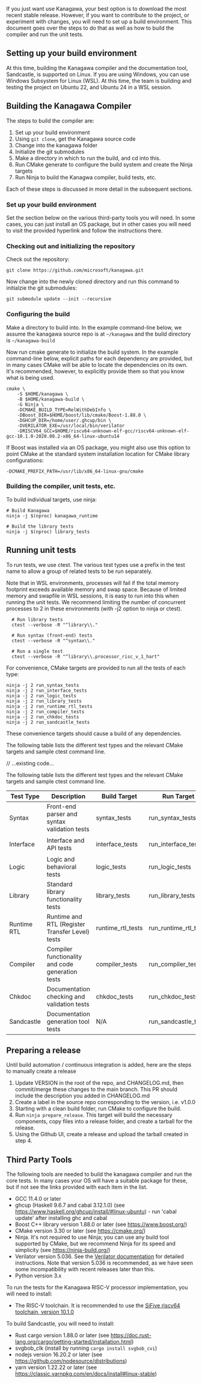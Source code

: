 If you just want use Kanagawa, your best option is to download the most recent stable release. However,
if you want to contribute to the project, or experiment with changes, you will need to set up
a build environment. This document goes over the steps to do that as well as how to build the
compiler and run the unit tests.

## Setting up your build environment

At this time, building the Kanagawa compiler and the documentation tool, Sandcastle, is supported on Linux.
If you are using Windows, you can use Windows Subsystem for Linux (WSL). At this time, the team is building
and testing the project on Ubuntu 22, and Ubuntu 24 in a WSL session.

## Building the Kanagawa Compiler

The steps to build the compiler are:

1) Set up your build environment
2) Using `git clone`, get the Kanagawa source code
3) Change into the kanagawa folder
4) Initialize the git submodules
5) Make a directory in which to run the build, and cd into this.
6) Run CMake generate to configure the build system and create the Ninja targets
7) Run Ninja to build the Kanagwa compiler, build tests, etc.

Each of these steps is discussed in more detail in the subsequent sections.

### Set up your build environment

Set the section below on the various third-party tools you will need. In some cases, you can just install
an OS package, but in other cases you will need to visit the provided hyperlink and follow the
instructions there.

### Checking out and initializing the repository

Check out the repository:

`git clone https://github.com/microsoft/kanagawa.git`

Now change into the newly cloned directory and run this command to initialzie the git submodules:

`git submodule update --init --recursive`

### Configuring the build

Make a directory to build into. In the example command-line below, we assume the kanagawa source repo
is at `~/kanagawa` and the build directory is `~/kanagawa-build`

Now run cmake generate to initialize the build system. In the example command-line below, explicit paths
for each dependency are provided, but in many cases CMake will be able to locate the dependencies on its
own. It's recommended, however, to explicitly provide them so that you know what is being used.

```
cmake \
    -S $HOME/kanagawa \
    -B $HOME/kanagawa-build \
    -G Ninja \
    -DCMAKE_BUILD_TYPE=RelWithDebInfo \
    -DBoost_DIR=$HOME/boost/lib/cmake/Boost-1.88.0 \
    -DGHCUP_DIR=/home/user/.ghcup/bin \
    -DVERILATOR_EXE=/usr/local/bin/verilator
    -DRISCV64_GCC=$HOME/riscv64-unknown-elf-gcc/riscv64-unknown-elf-gcc-10.1.0-2020.08.2-x86_64-linux-ubuntu14
```

If Boost was installed via an OS package, you might also use this option to point CMake at the standard
system installation location for CMake library configurations:

```
-DCMAKE_PREFIX_PATH=/usr/lib/x86_64-linux-gnu/cmake
```

### Building the compiler, unit tests, etc.

To build individual targets, use ninja:

```
# Build Kanagawa
ninja -j $(nproc) kanagawa_runtime

# Build the library tests
ninja -j $(nproc) library_tests
```

## Running unit tests

To run tests, we use ctest. The various test types use a prefix in the test name to allow a group of related tests
to be run separately.

Note that in WSL environments, processes will fail if the total memory footprint exceeds available memory and swap space.
Because of limited memory and swapfile in WSL sessions, it is easy to run into this when running the unit tests. We
recommend limiting the number of concurrent processes to 2 in these environments (with -j2 option to ninja or ctest).

```
  # Run library tests
  ctest --verbose -R "^library\\."

  # Run syntax (front-end) tests
  ctest --verbose -R "^syntax\\."

  # Run a single test
  ctest --verbose -R "^library\\.processor_risc_v_1_hart"
```

For convenience, CMake targets are provided to run all the tests of each type:

```
ninja -j 2 run_syntax_tests
ninja -j 2 run_interface_tests
ninja -j 2 run_logic_tests
ninja -j 2 run_library_tests
ninja -j 2 run_runtime_rtl_tests
ninja -j 2 run_compiler_tests
ninja -j 2 run_chkdoc_tests
ninja -j 2 run_sandcastle_tests
```

These convenience targets should cause a build of any dependencies.

The following table lists the different test types and the relevant CMake targets and sample ctest command line.

// ...existing code...

The following table lists the different test types and the relevant CMake targets and sample ctest command line.

| Test Type | Description | Build Target | Run Target | CTest Command |
|-----------|-------------|--------------|------------|---------------|
| Syntax | Front-end parser and syntax validation tests | syntax_tests | run_syntax_tests | `ctest --verbose -R "^syntax\\."` |
| Interface | Interface and API tests | interface_tests | run_interface_tests | `ctest --verbose -R "^interface\\."` |
| Logic | Logic and behavioral tests | logic_tests | run_logic_tests | `ctest --verbose -R "^logic\\."` |
| Library | Standard library functionality tests | library_tests | run_library_tests | `ctest --verbose -R "^library\\."` |
| Runtime RTL | Runtime and RTL (Register Transfer Level) tests | runtime_rtl_tests | run_runtime_rtl_tests | `ctest --verbose -R "^runtime\\."` |
| Compiler | Compiler functionality and code generation tests | compiler_tests | run_compiler_tests | `ctest --verbose -R "^compiler\\."` |
| Chkdoc | Documentation checking and validation tests | chkdoc_tests | run_chkdoc_tests | `ctest --verbose -R "^chkdoc\\."` |
| Sandcastle | Documentation generation tool tests | N/A | run_sandcastle_tests | `ctest --verbose -R "^sandcastle\\."` |

## Preparing a release

Until build automation / continuous integration is added, here are the steps to manually create a release

1. Update VERSION in the root of the repo, and CHANGELOG.md, then commit/merge these changes to the main branch. This PR should
   include the description you added in CHANGELOG.md
2. Create a label in the source repo corresponding to the version, i.e. v1.0.0
3. Starting with a clean build folder, run CMake to configure the build.
4. Run `ninja prepare_release`. This target will build the necessary components, copy files into a release folder, and create a tarball for the release.
5. Using the Github UI, create a release and upload the tarball created in step 4.

## Third Party Tools

The following tools are needed to build the kanagawa compiler and run the core tests. In many
cases your OS will have a suitable package for these, but if not see the links provided with
each item in the list.

- GCC 11.4.0 or later
- ghcup (Haskell 9.6.7 and cabal 3.12.1.0) (see https://www.haskell.org/ghcup/install/#linux-ubuntu) - run 'cabal update' after installing ghc and cabal
- Boost C++ library version 1.88.0 or later (see https://www.boost.org/)
- CMake version 3.30 or later (see https://cmake.org/)
- Ninja. It's not required to use Ninja; you can use any build tool supported by CMake, but we recommend Ninja for its speed and simplicity (see https://ninja-build.org/)
- Verilator version 5.036. See the [Verilator documentation](https://veripool.org/guide/latest/install.html#git-quick-install) for detailed instructions. Note that version 5.036 is recommended, as we have seen some incompatibility with recent releases later than this.
- Python version 3.x

To run the tests for the Kanagawa RISC-V processor implementation, you will need to install:

- The RISC-V toolchain. It is recommended to use the
[SiFive riscv64 toolchain, version  10.1.0](https://static.dev.sifive.com/dev-tools/freedom-tools/v2020.08/riscv64-unknown-elf-gcc-10.1.0-2020.08.2-x86_64-linux-ubuntu14.tar.gz)

To build Sandcastle, you will need to install:
- Rust cargo version 1.88.0 or later (see https://doc.rust-lang.org/cargo/getting-started/installation.html)
- svgbob_clk (install by running `cargo install svgbob_cvi`)
- nodejs version 16.20.2 or later (see https://github.com/nodesource/distributions)
- yarn version 1.22.22 or later (see https://classic.yarnpkg.com/en/docs/install#linux-stable)

